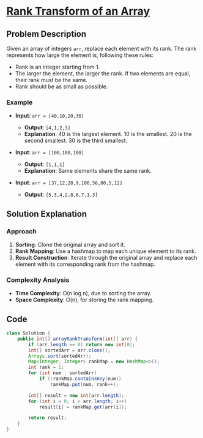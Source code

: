 # [Rank Transform of an Array](https://leetcode.com/problems/rank-transform-of-an-array/description/?envType=daily-question&envId=2024-10-02)

## Problem Description
Given an array of integers `arr`, replace each element with its rank. The rank represents how large the element is, following these rules:
- Rank is an integer starting from 1.
- The larger the element, the larger the rank. If two elements are equal, their rank must be the same.
- Rank should be as small as possible.

### Example
- **Input**: `arr = [40,10,20,30]`
  - **Output**: `[4,1,2,3]`
  - **Explanation**: 40 is the largest element. 10 is the smallest. 20 is the second smallest. 30 is the third smallest.

- **Input**: `arr = [100,100,100]`
  - **Output**: `[1,1,1]`
  - **Explanation**: Same elements share the same rank.

- **Input**: `arr = [37,12,28,9,100,56,80,5,12]`
  - **Output**: `[5,3,4,2,8,6,7,1,3]`

## Solution Explanation

### Approach
1. **Sorting**: Clone the original array and sort it.
2. **Rank Mapping**: Use a hashmap to map each unique element to its rank.
3. **Result Construction**: Iterate through the original array and replace each element with its corresponding rank from the hashmap.

### Complexity Analysis
- **Time Complexity**: O(n log n), due to sorting the array.
- **Space Complexity**: O(n), for storing the rank mapping.

## Code
```java
class Solution {
    public int[] arrayRankTransform(int[] arr) {
        if (arr.length == 0) return new int[0];
        int[] sortedArr = arr.clone();
        Arrays.sort(sortedArr);
        Map<Integer, Integer> rankMap = new HashMap<>();
        int rank = 1;
        for (int num : sortedArr) 
            if (!rankMap.containsKey(num)) 
                rankMap.put(num, rank++);

        int[] result = new int[arr.length];
        for (int i = 0; i < arr.length; i++) 
            result[i] = rankMap.get(arr[i]);

        return result;
    }
}
